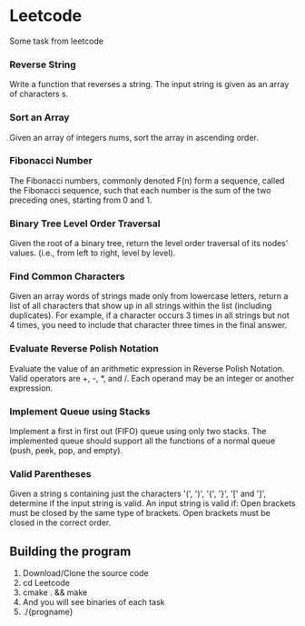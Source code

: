 # Leetcode
Some task from leetcode

### Reverse String
Write a function that reverses a string. The input string is given as an array of characters s.

### Sort an Array
Given an array of integers nums, sort the array in ascending order.

### Fibonacci Number
The Fibonacci numbers, commonly denoted F(n) form a sequence, called the Fibonacci sequence, such that each number is the sum of the two preceding ones, starting from 0 and 1.

### Binary Tree Level Order Traversal
Given the root of a binary tree, return the level order traversal of its nodes' values. (i.e., from left to right, level by level).

### Find Common Characters
Given an array words of strings made only from lowercase letters, return a list of all characters that show up in all strings within the list (including duplicates).
For example, if a character occurs 3 times in all strings but not 4 times, you need to include that character three times in the final answer.

### Evaluate Reverse Polish Notation
Evaluate the value of an arithmetic expression in Reverse Polish Notation.
Valid operators are +, -, *, and /. Each operand may be an integer or another expression.

### Implement Queue using Stacks
Implement a first in first out (FIFO) queue using only two stacks. The implemented queue should support all the functions of a normal queue (push, peek, pop, and empty).

### Valid Parentheses
Given a string s containing just the characters '(', ')', '{', '}', '[' and ']', determine if the input string is valid.
An input string is valid if:
Open brackets must be closed by the same type of brackets.
Open brackets must be closed in the correct order.

## Building the program
1. Download/Clone the source code
2. cd Leetcode
3. cmake . && make
4. And you will see binaries of each task
5. ./{progname}

